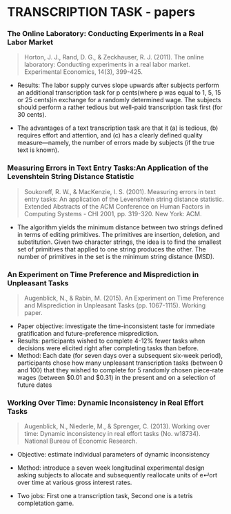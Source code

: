 # TRANSCRIPTION TASK - papers
### The Online Laboratory: Conducting Experiments in a Real Labor Market

> Horton, J. J., Rand, D. G., & Zeckhauser, R. J. (2011). The online laboratory: Conducting experiments in a real labor market.
> Experimental Economics, 14(3), 399-425.

* Results: The labor supply curves slope upwards after subjects perform an additional transcription
task for p cents(where p was equal to 1, 5, 15 or 25 cents)in exchange for a randomly determined wage.
The subjects should perform a rather tedious but well-paid transcription task first (for 30 cents).

* The advantages of a text transcription task are that it (a) is tedious, (b) requires effort and attention,
and (c) has a clearly defined quality measure—namely, the number of errors made by subjects (if the true text is known).

### Measuring Errors in Text Entry Tasks:An Application of the Levenshtein String Distance Statistic

> Soukoreff, R. W., & MacKenzie, I. S. (2001). Measuring errors in text entry tasks: An application of the Levenshtein string distance 
> statistic. Extended Abstracts of the ACM Conference on Human Factors in Computing Systems - CHI 2001, pp. 319-320. New York: ACM. 

* The algorithm yields the minimum distance between two strings defined in terms of editing primitives. 
The primitives are insertion, deletion, and substitution. Given two character strings, the idea is to find the smallest set of 
primitives that applied to one string produces the other. The number of primitives in the set is the minimum string distance 
(MSD).
	
### An Experiment on Time Preference and Misprediction in Unpleasant Tasks

> Augenblick, N., & Rabin, M. (2015). An Experiment on Time Preference and Misprediction in Unpleasant Tasks (pp. 1067-1115). Working 
> paper.

* Paper objective: investigate the time-inconsistent taste for immediate gratification and future-preference misprediction.
* Results: participants wished to complete 4-12% fewer tasks when decisions were elicited right after completing tasks than before.
* Method: Each date (for seven days over a subsequent six-week period), participants chose how many unpleasant transcription tasks 
(between 0 and 100) that they wished to complete for 5 randomly chosen piece-rate wages (between $0.01 and $0.31)
in the present and on a selection of future dates
	
### Working Over Time: Dynamic Inconsistency in Real Effort Tasks

> Augenblick, N., Niederle, M., & Sprenger, C. (2013). Working over time: Dynamic inconsistency in real effort tasks (No. w18734). 
> National Bureau of Economic Research.

* Objective: estimate individual parameters of dynamic inconsistency  
* Method: introduce a seven week longitudinal experimental design asking subjects to allocate and subsequently
reallocate units of e↵ort over time at various gross interest rates.

* Two jobs: First one a transcription task, Second one is a tetris completation game.
